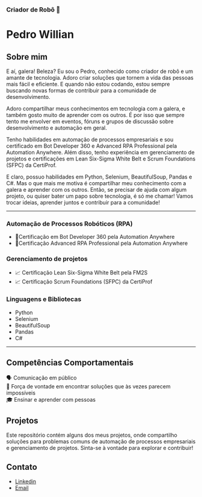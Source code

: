 ### Criador de Robô 🤖


<!--
**pedrowill-dev/pedrowill-dev** is a ✨ _special_ ✨ repository because its `README.md` (this file) appears on your GitHub profile.

Here are some ideas to get you started:

- 🔭 I’m currently working on ...
- 🌱 I’m currently learning ...
- 👯 I’m looking to collaborate on ...
- 🤔 I’m looking for help with ...
- 💬 Ask me about ...
- 📫 How to reach me: ...
- 😄 Pronouns: ...
- ⚡ Fun fact: ...
-->


# Pedro Willian

## Sobre mim

<p>E aí, galera! Beleza? Eu sou o Pedro, conhecido como criador de robô e um amante de tecnologia. Adoro criar soluções que tornem a vida das pessoas mais fácil e eficiente. E quando não estou codando, estou sempre buscando novas formas de contribuir para a comunidade de desenvolvimento.</p>

<p>Adoro compartilhar meus conhecimentos em tecnologia com a galera, e também gosto muito de aprender com os outros. É por isso que sempre tento me envolver em eventos, fóruns e grupos de discussão sobre desenvolvimento e automação em geral.</p>
 
<p>Tenho habilidades em automação de processos empresariais e sou certificado em Bot Developer 360 e Advanced RPA Professional pela Automation Anywhere. Além disso, tenho experiência em gerenciamento de projetos e certificações em Lean Six-Sigma White Belt e Scrum Foundations (SFPC) da CertiProf.</p>
 
<p>E claro, possuo habilidades em Python, Selenium, BeautifulSoup, Pandas e C#. Mas o que mais me motiva é compartilhar meu conhecimento com a galera e aprender com os outros. Então, se precisar de ajuda com algum projeto, ou quiser bater um papo sobre tecnologia, é só me chamar! Vamos trocar ideias, aprender juntos e contribuir para a comunidade!</p>
<hr>

<h3>Automação de Processos Robóticos (RPA)</h3>
<ul>
  <li>🤖Certificação em Bot Developer 360 pela Automation Anywhere</li>
  <li>🤖Certificação Advanced RPA Professional pela Automation Anywhere</li>
</ul>

<h3> Gerenciamento de projetos</h3>
<ul>
  <li>📈 Certificação Lean Six-Sigma White Belt pela FM2S</li>
  <li>📈 Certificação Scrum Foundations (SFPC) da CertiProf </li>
</ul>
  
<h3>  Linguagens e Bibliotecas</h3>
<ul>
  <li>Python</li>
  <li>Selenium</li>
  <li>BeautifulSoup</li>
  <li>Pandas</li>
  <li>C#</li>
</ul>

<hr>

## Competências Comportamentais


🗣️ Comunicação em público<br>
💪 Força de vontade em encontrar soluções que às vezes parecem impossíveis<br>
🎓 Ensinar e aprender com pessoas
## Projetos

Este repositório contém alguns dos meus projetos, onde compartilho soluções para problemas comuns de automação de processos empresariais e gerenciamento de projetos. Sinta-se à vontade para explorar e contribuir!

## Contato

* [Linkedin](https://www.linkedin.com/in/pedrowill-developer-/)
* [Email](pedrowill.developer@gmail.com)
